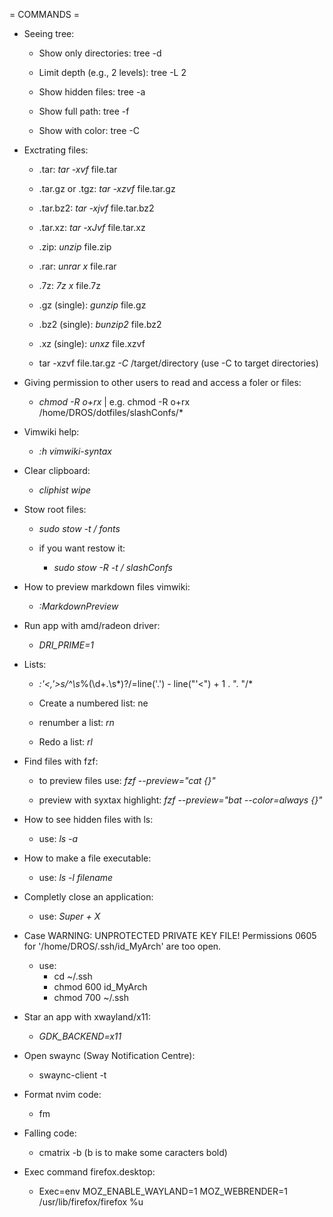 = COMMANDS =

- Seeing tree:
    - Show only directories: tree -d

    - Limit depth (e.g., 2 levels): tree -L 2

    - Show hidden files: tree -a

    - Show full path: tree -f

    - Show with color: tree -C

 
- Exctrating files:
    - .tar: *tar -xvf* file.tar

    - .tar.gz or .tgz: *tar -xzvf* file.tar.gz

    - .tar.bz2: *tar -xjvf* file.tar.bz2

    - .tar.xz: *tar -xJvf* file.tar.xz

    - .zip: *unzip* file.zip

    - .rar: *unrar x* file.rar

    - .7z: *7z x* file.7z
    
    - .gz (single): *gunzip* file.gz
    
    - .bz2 (single): *bunzip2* file.bz2

    - .xz (single): *unxz* file.xzvf

    - tar -xzvf file.tar.gz *-C* /target/directory (use -C to target directories)

 
- Giving permission to other users to read and access a foler or files:
    - *chmod -R o+rx* | e.g. chmod -R o+rx /home/DROS/dotfiles/slashConfs/*

- Vimwiki help:
    - *:h vimwiki-syntax*

- Clear clipboard: 
    - *cliphist wipe*

- Stow root files:
    - *sudo stow -t / fonts*

    - if you want restow it:
        - *sudo stow -R -t / slashConfs*

- How to preview markdown files vimwiki:
    - *:MarkdownPreview*

- Run app with amd/radeon driver:
    - *DRI_PRIME=1* 
      
- Lists:
    - *:'<,'>s/^\s*\%(\d\+\.\s*\)\?/\=line('.') - line("'<") + 1 . ". "/*

    - Create a numbered list: <leader>ne 
      
    - renumber a list: *<leader>rn*

    - Redo a list: *<leader>rl*

- Find files with fzf:
    - to preview files use: *fzf --preview="cat {}"*

    - preview with syxtax highlight: *fzf --preview="bat --color=always {}"*

- How to see hidden files with ls:
    - use: *ls -a*

- How to make a file executable:
    - use: *ls -l filename*

- Completly close an application:
    - use: *Super + X*

- Case WARNING: UNPROTECTED PRIVATE KEY FILE! Permissions 0605 for '/home/DROS/.ssh/id_MyArch' are too open.
    - use:
        - cd ~/.ssh
        - chmod 600 id_MyArch
        - chmod 700 ~/.ssh

- Star an app with xwayland/x11:
    - *GDK_BACKEND=x11* <app>

- Open swaync (Sway Notification Centre):
    - swaync-client -t

- Format nvim code:
    - <leader>fm

- Falling code:
    - cmatrix -b (b is to make some caracters bold)

- Exec command firefox.desktop:
    - Exec=env MOZ_ENABLE_WAYLAND=1 MOZ_WEBRENDER=1 /usr/lib/firefox/firefox %u
